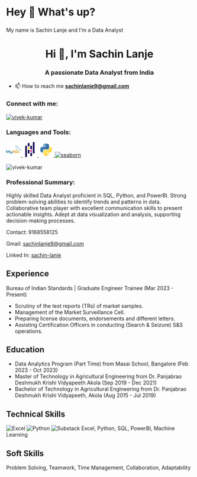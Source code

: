 <h1 align="left">Hey 👋 What's up?</h1>

###
<p align="left">My name is Sachin Lanje and I'm a Data Analyst

<h1 align="center">Hi 👋, I'm Sachin Lanje</h1>
<h3 align="center">A passionate Data Analyst from India</h3>

- 📫 How to reach me **sachinlanje9@gmail.com**

<h3 align="left">Connect with me:</h3>
<p align="left">
<a href="https://linkedin.com/sachin-lanje target="blank"><img align="center" src="https://raw.githubusercontent.com/rahuldkjain/github-profile-readme-generator/master/src/images/icons/Social/linked-in-alt.svg" alt="vivek-kumar" height="30" width="40" /></a>
</p>

<h3 align="left">Languages and Tools:</h3>
<p align="left"> <a href="https://www.mysql.com/" target="_blank" rel="noreferrer"> <img src="https://raw.githubusercontent.com/devicons/devicon/master/icons/mysql/mysql-original-wordmark.svg" alt="mysql" width="40" height="40"/> </a> <a href="https://pandas.pydata.org/" target="_blank" rel="noreferrer"> <img src="https://raw.githubusercontent.com/devicons/devicon/2ae2a900d2f041da66e950e4d48052658d850630/icons/pandas/pandas-original.svg" alt="pandas" width="40" height="40"/> </a> <a href="https://www.python.org" target="_blank" rel="noreferrer"> <img src="https://raw.githubusercontent.com/devicons/devicon/master/icons/python/python-original.svg" alt="python" width="40" height="40"/> </a> <a href="https://seaborn.pydata.org/" target="_blank" rel="noreferrer"> <img src="https://seaborn.pydata.org/_images/logo-mark-lightbg.svg" alt="seaborn" width="40" height="40"/> </a> </p>

<p><img align="center" src="https://github-readme-stats.vercel.app/api/top-langs?username=vivek-kumar&show_icons=true&locale=en&layout=compact" alt="vivek-kumar" /></p>






### Professional Summary: 
Highly skilled Data Analyst proficient in SQL, Python, and PowerBI. Strong problem-solving abilities to identify trends and patterns in data. Collaborative team player with excellent communication skills to present actionable insights. Adept at data visualization and analysis, supporting decision-making processes.

Contact: 9168558125

Gmail: sachinlanje9@gmail.com

Linked In: [sachin-lanje](https://www.linkedin.com/in/sachin-lanje/)

## Experience
Bureau of Indian Standards | Graduate Engineer Trainee
(Mar 2023 - Present)

* Scrutiny of the test reports (TRs) of market samples.
* Management of the Market Surveillance Cell.
* Preparing license documents, endorsements and different letters.
* Assisting Certification Officers in conducting (Search & Seizure) S&S operations.


## Education

* Data Analytics Program (Part Time) from Masai School, Bangalore (Feb 2023 - Oct 2023)
* Master of Technology in Agricultural Engineering from Dr. Panjabrao Deshmukh Krishi Vidyapeeth Akola (Sep 2019 - Dec 2021)
* Bachelor of Technology in Agricultural Engineering from Dr. Panjabrao Deshmukh Krishi Vidyapeeth, Akola (Aug 2015 - Jul 2019)

## Technical Skills
![Excel](https://img.shields.io/badge/Excel-FF5722?style=for-the-badge&logo=blogger&logoColor=white)
![Python](https://img.shields.io/badge/dev.to-0A0A0A?style=for-the-badge&logo=dev.to&logoColor=white)
![Substack](https://img.shields.io/badge/Substack-%23006f5c.svg?style=for-the-badge&logo=substack&logoColor=FF6719)
Excel, Python, SQL, PowerBI, Machine Learning

## Soft Skills
Problem Solving,
Teamwork,
Time Management,
Collaboration,
Adaptability
